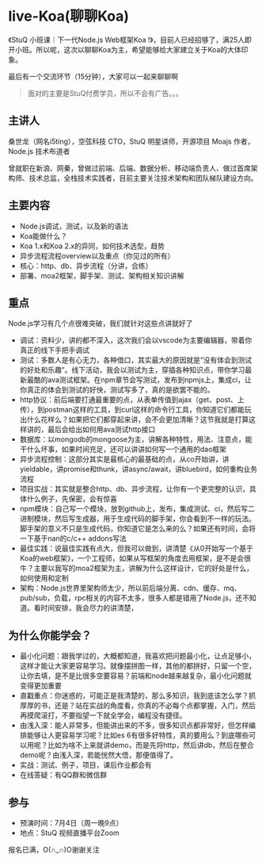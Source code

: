 # live-Koa(聊聊Koa)

《StuQ 小班课｜下一代Node.js Web框架Koa !》，目前人已经招够了，满25人即开小班。所以呢，这次以聊聊Koa为主，希望能够给大家建立关于Koa的大体印象。

最后有一个交流环节（15分钟），大家可以一起来聊聊啊

> 面对的主要是StuQ付费学员，所以不会有广告。。。

## 主讲人

桑世龙（网名i5ting），空弦科技 CTO，StuQ 明星讲师，开源项目 Moajs 作者，Node.js 技术布道者

曾就职在新浪、网秦，曾做过前端、后端、数据分析、移动端负责人、做过首席架构师、技术总监，全栈技术实践者，目前主要关注技术架构和团队梯队建设方向。

## 主要内容

- Node.js调试，测试，以及新的语法
- Koa能做什么？
- Koa 1.x和Koa 2.x的异同，如何技术选型，趋势
- 异步流程流程overview以及重点（你见过的所有）
- 核心：http、db、异步流程（分讲，合练）
- 部署、moa2框架，脚手架、测试、架构相关知识讲解

## 重点

Node.js学习有几个点很难突破，我们就针对这些点讲就好了

- 调试：资料少，讲的都不深入，这次我们会以vscode为主要编辑器，带着你真正的线下手把手调试
- 测试：多数人是有心无力，各种借口，其实最大的原因就是“没有体会到测试的好处和乐趣”。线下活动，我会以测试为主，穿插各种知识点，带你学习最新最酷的ava测试框架。在npm章节会写测试，发布到npmjs上，集成ci，让你真正的体会到测试的好快，测试写多了，真的是欲罢不能的。
- http协议：前后端要打通最重要的点，从表单传值到ajax（get、post、上传），到postman这样的工具，到curl这样的命令行工具，你知道它们都能玩出什么花样么？如果把它们都穿起来讲，会不会更加清晰？这节我就是打算这样讲的，最后会给出如何用ava测试http接口
- 数据库：以mongodb的mongoose为主，讲解各种特性，用法、注意点，能干什么坏事，如果时间充足，还可以讲讲如何写一个通用的dao框架
- 异步流程控制：这部分其实是最核心的最基础的点，从co开始讲，讲yieldable，讲promise和thunk，讲async/await，讲bluebird，如何重构业务流程
- 项目实战：其实就是整合http、db、异步流程，让你有一个更完整的认识，具体什么例子，先保密，会有惊喜
- npm模块：自己写一个模块，放到github上，发布，集成测试、ci，然后写二进制模块，然后写生成器，用于生成代码的脚手架，你会看到不一样的玩法。脚手架的意义不只是生成代码，你知道它是怎么来的么？如果还有时间，会将一下基于nan的c/c++ addons写法
- 最佳实践：说最佳实践有点大，但我可以做到，讲清楚《从0开始写一个基于Koa的web框架》，一个工程师，如果从写框架的角度去用框架，是不是会很牛？主要以我写的moa2框架为主，讲解为什么这样设计，它的好处是什么，如何使用和定制
- 架构：Node.js世界里架构师太少，所以前后端分离、cdn、缓存、mq、pub/sub，负载，rpc相关的内容不太多，很多人都是错用了Node.js，还不知道。看时间安排，我会尽力的讲清楚，

## 为什么你能学会？

- 最小化问题：跟我学过的，大概都知道，我喜欢把问题最小化，让点足够小，这样才能让大家更容易学习。就像摆拼图一样，其他的都拼好，只留一个空，让你去填，是不是比很多空要容易？前端和node越来越复杂，最小化问题就变得更加重要
- 直戳重点：你迷惑的，可能正是我清楚的，那么多知识，我到底该怎么学？抓厚厚的书，还是？站在实战的角度看，你真的不必每个点都掌握，入门，然后再摸爬滚打，不要指望一下就全学会，编程没有捷径。
- 由浅入深：能人非常多，但能讲出来的不多，很多知识点都非常好，但怎样编排能够让人更容易学习呢？比如es 6有很多好特性，真的要用么？到底哪些可以用呢？比如为啥不上来就讲demo，而是先将http，然后讲db，然后在整合demo呢？由浅入深，若能恍然大悟，那便值得了。
- 实战：测试、例子，项目，课后作业都会有
- 在线答疑：有QQ群和微信群

## 参与

- 预演时间：7月4日（周一晚9点）
- 地点：StuQ 视频直播平台Zoom

报名已满，O(∩_∩)O谢谢关注
    